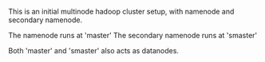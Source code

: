 This is an initial multinode hadoop cluster setup, with namenode and secondary namenode.

The namenode runs at 'master'
The secondary namenode runs at 'smaster'

Both 'master' and 'smaster' also acts as datanodes.

